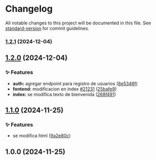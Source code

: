 # Changelog

All notable changes to this project will be documented in this file. See [standard-version](https://github.com/conventional-changelog/standard-version) for commit guidelines.

### [1.2.1](https://github.com/hbkantonio/demo_test/compare/v1.2.0...v1.2.1) (2024-12-04)

## [1.2.0](https://github.com/hbkantonio/demo_test/compare/v1.1.0...v1.2.0) (2024-12-04)


### ✨ Features

* **auth:** agregar endpoint para registro de usuarios ([8e5346f](https://github.com/hbkantonio/demo_test/commit/8e5346f0999efc1d56e41b8ead39dc647d933df3))
* **fontend:** modificacion en index [#21231](https://github.com/hbkantonio/demo_test/issues/21231) ([25bafe9](https://github.com/hbkantonio/demo_test/commit/25bafe937f983a3a112a05736b591624c26ea2f9))
* **index:** se modifica texto de bienvenida ([268f491](https://github.com/hbkantonio/demo_test/commit/268f491ea78690f2b7a12d30648a4f6844065b98))

## [1.1.0](https://github.com/hbkantonio/demo_test/compare/v1.0.0...v1.1.0) (2024-11-25)


### ✨ Features

* se modifica html ([9a2e80c](https://github.com/hbkantonio/demo_test/commit/9a2e80c0e75570f68a0571382af822fa74e98ec7))

## 1.0.0 (2024-11-25)
